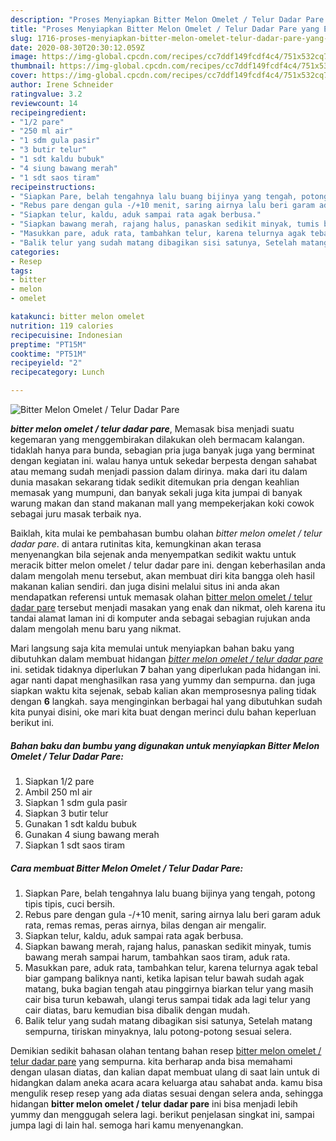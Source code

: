 ```yaml
---
description: "Proses Menyiapkan Bitter Melon Omelet / Telur Dadar Pare yang Enak"
title: "Proses Menyiapkan Bitter Melon Omelet / Telur Dadar Pare yang Enak"
slug: 1716-proses-menyiapkan-bitter-melon-omelet-telur-dadar-pare-yang-enak
date: 2020-08-30T20:30:12.059Z
image: https://img-global.cpcdn.com/recipes/cc7ddf149fcdf4c4/751x532cq70/bitter-melon-omelet-telur-dadar-pare-foto-resep-utama.jpg
thumbnail: https://img-global.cpcdn.com/recipes/cc7ddf149fcdf4c4/751x532cq70/bitter-melon-omelet-telur-dadar-pare-foto-resep-utama.jpg
cover: https://img-global.cpcdn.com/recipes/cc7ddf149fcdf4c4/751x532cq70/bitter-melon-omelet-telur-dadar-pare-foto-resep-utama.jpg
author: Irene Schneider
ratingvalue: 3.2
reviewcount: 14
recipeingredient:
- "1/2 pare"
- "250 ml air"
- "1 sdm gula pasir"
- "3 butir telur"
- "1 sdt kaldu bubuk"
- "4 siung bawang merah"
- "1 sdt saos tiram"
recipeinstructions:
- "Siapkan Pare, belah tengahnya lalu buang bijinya yang tengah, potong tipis tipis, cuci bersih."
- "Rebus pare dengan gula -/+10 menit, saring airnya lalu beri garam aduk rata, remas remas, peras airnya, bilas dengan air mengalir."
- "Siapkan telur, kaldu, aduk sampai rata agak berbusa."
- "Siapkan bawang merah, rajang halus, panaskan sedikit minyak, tumis bawang merah sampai harum, tambahkan saos tiram, aduk rata."
- "Masukkan pare, aduk rata, tambahkan telur, karena telurnya agak tebal biar gampang baliknya nanti, ketika lapisan telur bawah sudah agak matang, buka bagian tengah atau pinggirnya biarkan telur yang masih cair bisa turun kebawah, ulangi terus sampai tidak ada lagi telur yang cair diatas, baru kemudian bisa dibalik dengan mudah."
- "Balik telur yang sudah matang dibagikan sisi satunya, Setelah matang sempurna, tiriskan minyaknya, lalu potong-potong sesuai selera."
categories:
- Resep
tags:
- bitter
- melon
- omelet

katakunci: bitter melon omelet 
nutrition: 119 calories
recipecuisine: Indonesian
preptime: "PT15M"
cooktime: "PT51M"
recipeyield: "2"
recipecategory: Lunch

---
```



![Bitter Melon Omelet / Telur Dadar Pare](https://img-global.cpcdn.com/recipes/cc7ddf149fcdf4c4/751x532cq70/bitter-melon-omelet-telur-dadar-pare-foto-resep-utama.jpg)

<b><i>bitter melon omelet / telur dadar pare</i></b>, Memasak bisa menjadi suatu kegemaran yang menggembirakan dilakukan oleh bermacam kalangan. tidaklah hanya para bunda, sebagian pria juga banyak juga yang berminat dengan kegiatan ini. walau hanya untuk sekedar berpesta dengan sahabat atau memang sudah menjadi passion dalam dirinya. maka dari itu dalam dunia masakan sekarang tidak sedikit ditemukan pria dengan keahlian memasak yang mumpuni, dan banyak sekali juga kita jumpai di banyak warung makan dan stand makanan mall yang mempekerjakan koki cowok sebagai juru masak terbaik nya.



Baiklah, kita mulai ke pembahasan bumbu olahan <i>bitter melon omelet / telur dadar pare</i>. di antara rutinitas kita, kemungkinan akan terasa menyenangkan bila sejenak anda menyempatkan sedikit waktu untuk meracik bitter melon omelet / telur dadar pare ini. dengan keberhasilan anda dalam mengolah menu tersebut, akan membuat diri kita bangga oleh hasil makanan kalian sendiri. dan juga disini melalui situs ini anda akan mendapatkan referensi untuk memasak olahan <u>bitter melon omelet / telur dadar pare</u> tersebut menjadi masakan yang enak dan nikmat, oleh karena itu tandai alamat laman ini di komputer anda sebagai sebagian rujukan anda dalam mengolah menu baru yang nikmat.


Mari langsung saja kita memulai untuk menyiapkan bahan baku yang dibutuhkan dalam membuat hidangan <u><i>bitter melon omelet / telur dadar pare</i></u> ini. setidak tidaknya diperlukan <b>7</b> bahan yang diperlukan pada hidangan ini. agar nanti dapat menghasilkan rasa yang yummy dan sempurna. dan juga siapkan waktu kita sejenak, sebab kalian akan memprosesnya paling tidak dengan <b>6</b> langkah. saya menginginkan berbagai hal yang dibutuhkan sudah kita punyai disini, oke mari kita buat dengan merinci dulu bahan keperluan berikut ini.

<!--inarticleads1-->

##### Bahan baku dan bumbu yang digunakan untuk menyiapkan Bitter Melon Omelet / Telur Dadar Pare:

1. Siapkan 1/2 pare
1. Ambil 250 ml air
1. Siapkan 1 sdm gula pasir
1. Siapkan 3 butir telur
1. Gunakan 1 sdt kaldu bubuk
1. Gunakan 4 siung bawang merah
1. Siapkan 1 sdt saos tiram




<!--inarticleads2-->

##### Cara membuat Bitter Melon Omelet / Telur Dadar Pare:

1. Siapkan Pare, belah tengahnya lalu buang bijinya yang tengah, potong tipis tipis, cuci bersih.
1. Rebus pare dengan gula -/+10 menit, saring airnya lalu beri garam aduk rata, remas remas, peras airnya, bilas dengan air mengalir.
1. Siapkan telur, kaldu, aduk sampai rata agak berbusa.
1. Siapkan bawang merah, rajang halus, panaskan sedikit minyak, tumis bawang merah sampai harum, tambahkan saos tiram, aduk rata.
1. Masukkan pare, aduk rata, tambahkan telur, karena telurnya agak tebal biar gampang baliknya nanti, ketika lapisan telur bawah sudah agak matang, buka bagian tengah atau pinggirnya biarkan telur yang masih cair bisa turun kebawah, ulangi terus sampai tidak ada lagi telur yang cair diatas, baru kemudian bisa dibalik dengan mudah.
1. Balik telur yang sudah matang dibagikan sisi satunya, Setelah matang sempurna, tiriskan minyaknya, lalu potong-potong sesuai selera.




Demikian sedikit bahasan olahan tentang bahan resep <u>bitter melon omelet / telur dadar pare</u> yang sempurna. kita berharap anda bisa memahami dengan ulasan diatas, dan kalian dapat membuat ulang di saat lain untuk di hidangkan dalam aneka acara acara keluarga atau sahabat anda. kamu bisa mengulik resep resep yang ada diatas sesuai dengan selera anda, sehingga hidangan <b>bitter melon omelet / telur dadar pare</b> ini bisa menjadi lebih yummy dan menggugah selera lagi. berikut penjelasan singkat ini, sampai jumpa lagi di lain hal. semoga hari kamu menyenangkan.
